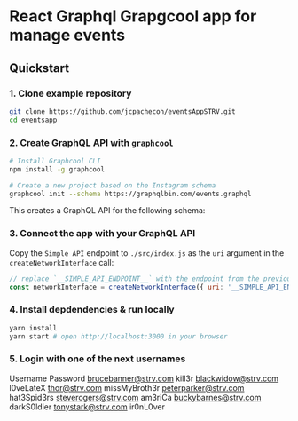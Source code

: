 # React Graphql Grapgcool app for manage events



## Quickstart


### 1. Clone example repository

```sh
git clone https://github.com/jcpachecoh/eventsAppSTRV.git
cd eventsapp
```

### 2. Create GraphQL API with [`graphcool`](https://www.npmjs.com/package/graphcool)

```sh
# Install Graphcool CLI
npm install -g graphcool

# Create a new project based on the Instagram schema
graphcool init --schema https://graphqlbin.com/events.graphql 
```

This creates a GraphQL API for the following schema:


### 3. Connect the app with your GraphQL API

Copy the `Simple API` endpoint to `./src/index.js` as the `uri` argument in the `createNetworkInterface` call:

```js
// replace `__SIMPLE_API_ENDPOINT__` with the endpoint from the previous step
const networkInterface = createNetworkInterface({ uri: '__SIMPLE_API_ENDPOINT__' })
```

### 4. Install depdendencies & run locally

```sh
yarn install
yarn start # open http://localhost:3000 in your browser
```

### 5. Login with one of the next usernames


Username
Password
brucebanner@strv.com
kill3r
blackwidow@strv.com
l0veLateX
thor@strv.com
missMyBroth3r
peterparker@strv.com
hat3Spid3rs
steverogers@strv.com
am3riCa
buckybarnes@strv.com
darkS0ldier
tonystark@strv.com
ir0nL0ver


